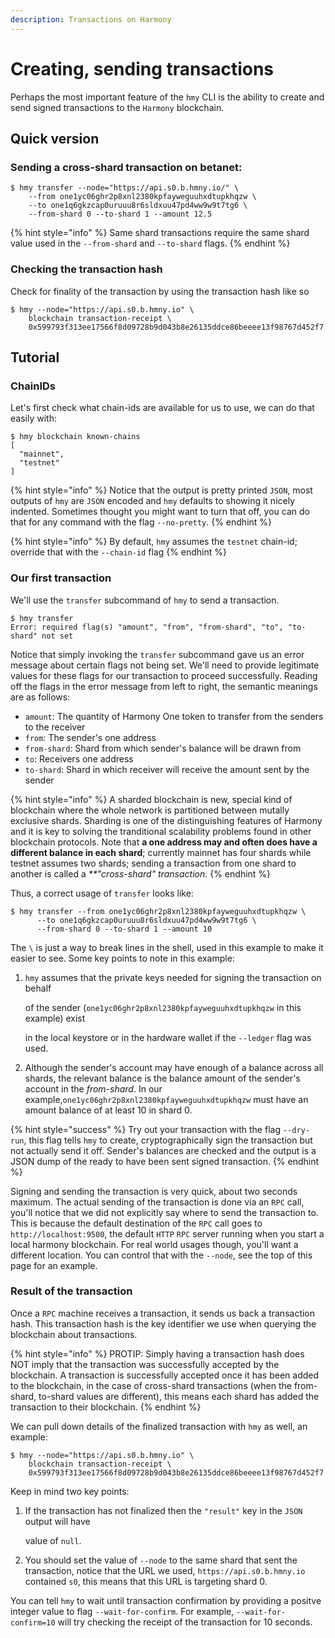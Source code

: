 ```yaml
---
description: Transactions on Harmony
---
```


# Creating, sending transactions

Perhaps the most important feature of the `hmy` CLI is the ability to create and send signed transactions to the `Harmony` blockchain.

## Quick version

### Sending a cross-shard transaction on betanet:

```text
$ hmy transfer --node="https://api.s0.b.hmny.io/" \
    --from one1yc06ghr2p8xnl2380kpfayweguuhxdtupkhqzw \
    --to one1q6gkzcap0uruuu8r6sldxuu47pd4ww9w9t7tg6 \
    --from-shard 0 --to-shard 1 --amount 12.5
```

{% hint style="info" %}
Same shard transactions require the same shard value used in the `--from-shard` and `--to-shard` flags.
{% endhint %}

### Checking the transaction hash

Check for finality of the transaction by using the transaction hash like so

```text
$ hmy --node="https://api.s0.b.hmny.io" \
    blockchain transaction-receipt \
    0x599793f313ee17566f8d09728b9d043b8e26135ddce86beeee13f98767d452f7
```

## Tutorial

### ChainIDs

Let's first check what chain-ids are available for us to use, we can do that easily with:

```text
$ hmy blockchain known-chains
[
  "mainnet",
  "testnet"
]
```

{% hint style="info" %}
Notice that the output is pretty printed `JSON`, most outputs of `hmy` are `JSON` encoded and `hmy` defaults to showing it nicely indented. Sometimes thought you might want to turn that off, you can do that for any command with the flag `--no-pretty`.
{% endhint %}

{% hint style="info" %}
By default, `hmy` assumes the `testnet` chain-id; override that with the `--chain-id` flag
{% endhint %}

### Our first transaction

We'll use the `transfer` subcommand of `hmy` to send a transaction.

```text
$ hmy transfer
Error: required flag(s) "amount", "from", "from-shard", "to", "to-shard" not set
```

Notice that simply invoking the `transfer` subcommand gave us an error message about certain flags not being set. We'll need to provide legitimate values for these flags for our transaction to proceed successfully. Reading off the flags in the error message from left to right, the semantic meanings are as follows:

* `amount`: The quantity of Harmony One token to transfer from the senders to the receiver
* `from`: The sender's one address
* `from-shard`: Shard from which sender's balance will be drawn from
* `to`: Receivers one address
* `to-shard`: Shard in which receiver will receive the amount sent by the sender

{% hint style="info" %}
A sharded blockchain is new, special kind of blockchain where the whole network is partitioned between mutally exclusive shards. Sharding is one of the distinguishing features of Harmony and it is key to solving the tranditional scalability problems found in other blockchain protocols. Note that **a one address may and often does have a different balance in each shard**; currently mainnet has four shards while testnet assumes two shards; sending a transaction from one shard to another is called a _\*\*"cross-shard" transaction._
{% endhint %}

Thus, a correct usage of `transfer` looks like:

```text
$ hmy transfer --from one1yc06ghr2p8xnl2380kpfayweguuhxdtupkhqzw \
      --to one1q6gkzcap0uruuu8r6sldxuu47pd4ww9w9t7tg6 \
      --from-shard 0 --to-shard 1 --amount 10
```

The `\` is just a way to break lines in the shell, used in this example to make it easier to see. Some key points to note in this example:

1. `hmy` assumes that the private keys needed for signing the transaction on behalf

   of the sender \(`one1yc06ghr2p8xnl2380kpfayweguuhxdtupkhqzw` in this example\) exist

   in the local keystore or in the hardware wallet if the `--ledger` flag was used.

2. Although the sender's account may have enough of a balance across all shards, the relevant balance is the balance amount of the sender's account in the _from-shard_. In our example,`one1yc06ghr2p8xnl2380kpfayweguuhxdtupkhqzw` must have an amount balance of at least 10 in shard 0.

{% hint style="success" %}
Try out your transaction with the flag `--dry-run`, this flag tells `hmy` to create, cryptographically sign the transaction but not actually send it off. Sender's balances are checked and the output is a JSON dump of the ready to have been sent signed transaction.
{% endhint %}

Signing and sending the transaction is very quick, about two seconds maximum. The actual sending of the transaction is done via an `RPC` call, you'll notice that we did not explicitly say where to send the transaction to. This is because the default destination of the `RPC` call goes to `http://localhost:9500`, the default `HTTP` `RPC` server running when you start a local harmony blockchain. For real world usages though, you'll want a different location. You can control that with the `--node`, see the top of this page for an example.

### Result of the transaction

Once a `RPC` machine receives a transaction, it sends us back a transaction hash. This transaction hash is the key identifier we use when querying the blockchain about transactions.

{% hint style="info" %}
PROTIP: Simply having a transaction hash does NOT imply that the transaction was successfully accepted by the blockchain. A transaction is successfully accepted once it has been added to the blockchain, in the case of cross-shard transactions \(when the from-shard, to-shard values are different\), this means each shard has added the transaction to their blockchain.
{% endhint %}

We can pull down details of the finalized transaction with `hmy` as well, an example:

```text
$ hmy --node="https://api.s0.b.hmny.io" \
    blockchain transaction-receipt \
    0x599793f313ee17566f8d09728b9d043b8e26135ddce86beeee13f98767d452f7
```

Keep in mind two key points:

1. If the transaction has not finalized then the `"result"` key in the `JSON` output will have

   value of `null`.

2. You should set the value of `--node` to the same shard that sent the transaction, notice that the URL we used, `https://api.s0.b.hmny.io` contained `s0`, this means that this URL is targeting shard 0.

You can tell `hmy` to wait until transaction confirmation by providing a positve integer value to flag `--wait-for-confirm`. For example, `--wait-for-confirm=10` will try checking the receipt of the transaction for 10 seconds.

